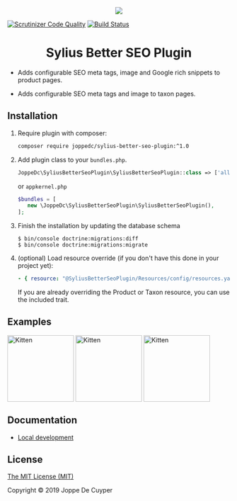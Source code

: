 <p align="center">
    <a href="https://sylius.com" target="_blank">
        <img src="https://demo.sylius.com/assets/shop/img/logo.png" />
    </a>
</p>

[![Scrutinizer Code Quality](https://scrutinizer-ci.com/g/JoppeDC/SyliusBetterSeoPlugin/badges/quality-score.png?b=master)](https://scrutinizer-ci.com/g/JoppeDC/SyliusBetterSeoPlugin/?branch=master)
[![Build Status](https://travis-ci.org/JoppeDC/SyliusBetterSeoPlugin.svg?branch=master)](https://travis-ci.org/JoppeDC/SyliusBetterSeoPlugin)

<h1 align="center">Sylius Better SEO Plugin</h1>
    
<p align="center">

  - Adds configurable SEO meta tags, image and Google rich snippets to product pages.
  
  - Adds configurable SEO meta tags and image to taxon pages.
  
</p>

## Installation 

1. Require plugin with composer:

    ```bash
    composer require joppedc/sylius-better-seo-plugin:^1.0
    ```

2. Add plugin class to your `bundles.php`.

    ```php
    JoppeDc\SyliusBetterSeoPlugin\SyliusBetterSeoPlugin::class => ['all' => true],
    ```

    or `appkernel.php`

    ```php
    $bundles = [
       new \JoppeDc\SyliusBetterSeoPlugin\SyliusBetterSeoPlugin(),
    ];
    ```
   
3. Finish the installation by updating the database schema

    ```
    $ bin/console doctrine:migrations:diff
    $ bin/console doctrine:migrations:migrate
    ```

4. (optional) Load resource override (if you don't have this done in your project yet):

    ```yaml
    - { resource: "@SyliusBetterSeoPlugin/Resources/config/resources.yaml" }
    ```

    If you are already overriding the Product or Taxon resource, you can use the included trait.

## Examples

<img align="center" src="https://imgur.com/wTZtSDa.jpg" alt="Kitten" title="Google Preview" height="150" >
<img align="center" src="https://imgur.com/wvLt5em.jpg" alt="Kitten" title="Facebook Preview" height="150" >
<img align="center" src="https://imgur.com/hMNvu2C.jpg" alt="Kitten" title="Twitter Preview" height="150" >

## Documentation

* [Local development](docs/LOCAL_DEVELOPMENT.md)

## License

[The MIT License (MIT)](LICENSE)

Copyright © 2019 Joppe De Cuyper
